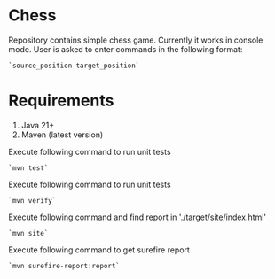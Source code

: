 # Chess

Repository contains simple chess game. Currently it works in console mode.
User is asked to enter commands in the following format:

    `source_position target_position`


# Requirements

1. Java 21+ 
2. Maven (latest version)

Execute following command to run unit tests

    `mvn test`

Execute following command to run unit tests

    `mvn verify`

Execute following command and find report in './target/site/index.html'

    `mvn site`

Execute following command to get surefire report

    `mvn surefire-report:report`
